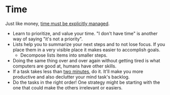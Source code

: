 # Time

Just like money, [time must be explicitly managed](https://youtu.be/oTugjssqOT0).

* Learn to prioritize, and value your time. "I don't have time" is another way of saying "it's not a priority".
* Lists help you to summarize your next steps and to not lose focus. If you place them in a very visible place it makes easier to accomplish goals.
  * Decompose lists items into smaller steps.
* Doing the same thing over and over again without getting tired is what computers are good at, humans have other skills.
* If a task takes less than [two minutes](https://jamesclear.com/how-to-stop-procrastinating), do it. It'll make you more productive and also declutter your mind task's backlog.
* Do the tasks in the right order! One strategy might be starting with the one that could make the others irrelevant or easiers.
